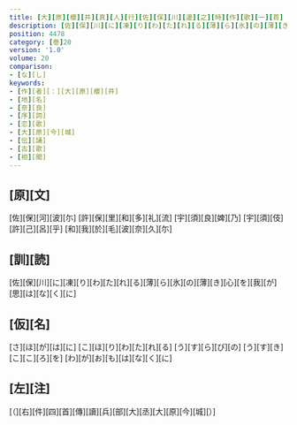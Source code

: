 ```yaml
---
title: [大][原][櫻][井][真][人][行][佐][保][川][邊][之][時][作][歌][一][首]
description: [佐][保][川][に][凍][り][わ][た][れ][る][薄][ら][氷][の][薄][き][心][を][我][が][思][は][な][く][に]
position: 4478
category: [巻]20
version: '1.0'
volume: 20
comparison:
- [な][し]
keywords:
- [作][者][：][大][原][櫻][井]
- [地][名]
- [奈][良]
- [序][詞]
- [恋][歌]
- [大][原][今][城]
- [伝][誦]
- [古][歌]
- [相][聞]
---
```


## [原][文]

[佐][保][河][波][尓] [許][保][里][和][多][礼][流] [宇][須][良][婢][乃] [宇][須][伎][許][己][呂][乎] [和][我][於][毛][波][奈][久][尓]

## [訓][読]

[佐][保][川][に][凍][り][わ][た][れ][る][薄][ら][氷][の][薄][き][心][を][我][が][思][は][な][く][に]

## [仮][名]

[さ][ほ][が][は][に] [こ][ほ][り][わ][た][れ][る] [う][す][ら][び][の] [う][す][き][こ][こ][ろ][を] [わ][が][お][も][は][な][く][に]

## [左][注]

[（][右][件][四][首][傳][讀][兵][部][大][丞][大][原][今][城][）]
